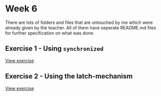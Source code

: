 # Week 6

There are lots of folders and files that are untouched by me which were already given by the teacher. All of them have seperate README.md files for further specification on what was done.

## Exercise 1 - Using `synchronized`

[View exercise](n2/waitpool/)

## Exercise 2 - Using the latch-mechanism

[View exercise](n2/latch/)